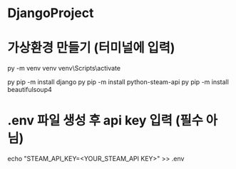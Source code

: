 # DjangoProject

# 가상환경 만들기 (터미널에 입력)
py -m venv venv
venv\Scripts\activate

py pip -m install django
py pip -m install python-steam-api
py pip -m install beautifulsoup4

# .env 파일 생성 후 api key 입력 (필수 아님)
echo "STEAM_API_KEY=<YOUR_STEAM_API KEY>" >> .env
